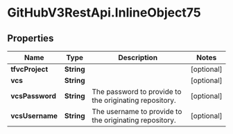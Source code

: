 # GitHubV3RestApi.InlineObject75

## Properties

Name | Type | Description | Notes
------------ | ------------- | ------------- | -------------
**tfvcProject** | **String** |  | [optional] 
**vcs** | **String** |  | [optional] 
**vcsPassword** | **String** | The password to provide to the originating repository. | [optional] 
**vcsUsername** | **String** | The username to provide to the originating repository. | [optional] 


